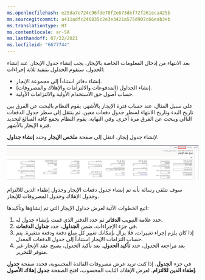 ```yaml
---
ms.openlocfilehash: e25da7e724c96fde78f2e673def72f261eca425b
ms.sourcegitcommit: a411adfc246835c2e3e3421a575d907c66eab3eb
ms.translationtype: HT
ms.contentlocale: ar-SA
ms.lasthandoff: 07/22/2021
ms.locfileid: "6677744"
---
```

بعد الانتهاء من إدخال المعلومات الخاصة بالإيجار، يجب إنشاء جدول الإيجار. عند إنشاء الجدول، ستقوم الجداول بتنفيذ ثلاثة إجراءات: 

- إنشاء دفاتر استناداً إلى مجموعة الإيجار.
- إنشاء الجداول (المدفوعات والالتزامات والإهلاك والمصروفات).
- حساب أصول حق الاستخدام الأولية والالتزامات الأولية. 

على سبيل المثال، عند حساب فترة الإيجار بالأشهر، يقوم النظام بالبحث عن الفرق بين تاريخ البدء وتاريخ الانتهاء لسطر جدول دفعات معين. ثم ينتقل إلى سطر جدول الدفعات التالي ويبحث عن الفرق مرة أخرى. وفي النهاية، يقوم النظام بجمع كافة المبالغ لتحديد فترة الإيجار بالأشهر.

لإنشاء جدول إيجار، انتقل إلى صفحة **ملخص الإيجار** وحدد **إنشاء جداول**.


 
![لقطة شاشة لصفحة "إنشاء الجداول".](../media/create-schedules.png)

سوف تتلقى رسالة بأنه تم إنشاء جدول دفعات الإيجار وجدول إطفاء الدين للالتزام وجدول الإهلاك وجدول المصروفات للإيجار.

اتبع الخطوات الآتية لعرض جداول الإيجار التي تم إنشاؤها وتأكيدها:

1.  حدد علامة التبويب **الدفاتر** ثم حدد الدفتر الذي قمت بإنشاء جدول له.
2.  في جزء الإجراءات، ضمن **الجداول**، حدد **جداول الدفعات**.
3.  إذا كان يلزم إجراء تغييرات، فلا يزال بإمكانك تغيير كل مبلغ دفعة ودفعة متغيرة. يتم حساب التزامات الإيجار استناداً إلى جدول الدفعات المعدل.
4.  بعد مراجعة الجدول، حدد **تأكيد الجدول**. بعد تأكيد الجدول، يصبح عقد الإيجار غير متوفر للتحرير.

في جزء **الجدول**، إذا كنت تريد عرض مصروفات الفائدة المحسوبة، فحدد صفحة **جدول إطفاء الدين للالتزام**. لعرض الإهلاك الثابت المحسوب، افتح الصفحة **جدول إهلاك الأصول**. 

